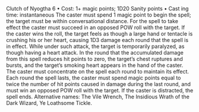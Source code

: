 Clutch of Nyogtha 6
• Cost:  1+ magic points; 1D20 Sanity points
•
 Cast
ing time: instantaneous
The caster must spend 1 magic point to begin the spell; 
the target must be within conversational distance. For the 
spell to take effect the caster must succeed in an opposed 
POW roll with the target. If the caster wins the roll, the 
target feels as though a large hand or tentacle is crushing 
his or her heart, causing 1D3 damage each round that 
the spell is in effect. While under such attack, the target 
is temporarily paralyzed, as though having a heart attack. 
In the round that the accumulated damage from this spell 
reduces hit points to zero, the target’s chest ruptures and 
bursts, and the target’s smoking heart appears in the hand 
of the caster.
The caster must concentrate on the spell each round to 
maintain its effect. Each round the spell lasts, the caster 
must spend magic points equal to twice the number of hit 
points caused in damage during the last round, and must 
win an opposed POW roll with the target. If the caster is 
distracted, the spell ends. 
Alternative names: The Vile Wrench, The Insidious Wrath 
of the Dark Wizard, Ye Loathsome Tickle.

